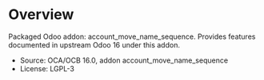 # Overview

Packaged Odoo addon: account_move_name_sequence. Provides features documented in upstream Odoo 16 under this addon.

- Source: OCA/OCB 16.0, addon account_move_name_sequence
- License: LGPL-3
